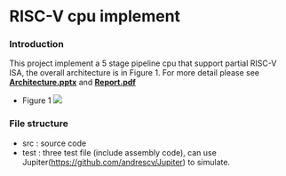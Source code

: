 # RISC-V cpu implement

### Introduction

This project implement a 5 stage pipeline cpu that support partial RISC-V ISA, the overall architecture is in Figure 1. For more detail please see [**Architecture.pptx**](Architecture.pptx) and [**Report.pdf**](Report.pdf)

* Figure 1
![](https://i.imgur.com/80L4Hfy.png)

### File structure
* src : source code
* test : three test file (include assembly code), can use Jupiter(https://github.com/andrescv/Jupiter) to simulate.
